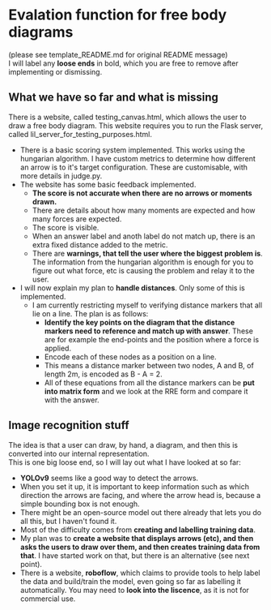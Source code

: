 # Evalation function for free body diagrams
(please see template_README.md for original README message) \
I will label any **loose ends** in bold, which you are free to remove after implementing or dismissing.


## What we have so far and what is missing
There is a website, called testing_canvas.html, which allows the user to draw a free body diagram.
This website requires you to run the Flask server, called lil_server_for_testing_purposes.html.
 - There is a basic scoring system implemented. This works using the hungarian algorithm. I have custom metrics to determine how different an arrow is to it's target configuration. These are customisable, with more details in judge.py.
 - The website has some basic feedback implemented.
    - **The score is not accurate when there are no arrows or moments drawn.**
    - There are details about how many moments are expected and how many forces are expected.
    - The score is visible.
    - When an answer label and anoth label do not match up, there is an extra fixed distance added to the metric.
    - There are **warnings, that tell the user where the biggest problem is**. The information from the hungarian algorithm is enough for you to figure out what force, etc is causing the problem and relay it to the user.
 - I will now explain my plan to **handle distances**. Only some of this is implemented.
    - I am currently restricting myself to verifying distance markers that all lie on a line. The plan is as follows:
        - **Identify the key points on the diagram that the distance markers need to reference and match up with answer**. These are for example the end-points and the position where a force is applied.
        - Encode each of these nodes as a position on a line.
        - This means a distance marker between two nodes, A and B, of length 2m, is encoded as B - A = 2.
        - All of these equations from all the distance markers can be **put into matrix form** and we look at the RRE form and compare it with the answer.

## Image recognition stuff
The idea is that a user can draw, by hand, a diagram, and then this is converted into our internal representation. \
This is one big loose end, so I will lay out what I have looked at so far:
 - **YOLOv9** seems like a good way to detect the arrows.
 - When you set it up, it is important to keep information such as which direction the arrows are facing, and where the arrow head is, because a simple bounding box is not enough.
 - There might be an open-source model out there already that lets you do all this, but I haven't found it.
 - Most of the difficulty comes from **creating and labelling training data**.
 - My plan was to **create a website that displays arrows (etc), and then asks the users to draw over them, and then creates training data from that**. I have started work on that, but there is an alternative (see next point).
 - There is a website, **roboflow**, which claims to provide tools to help label the data and build/train the model, even going so far as labelling it automatically. You may need to **look into the liscence**, as it is not for commercial use.